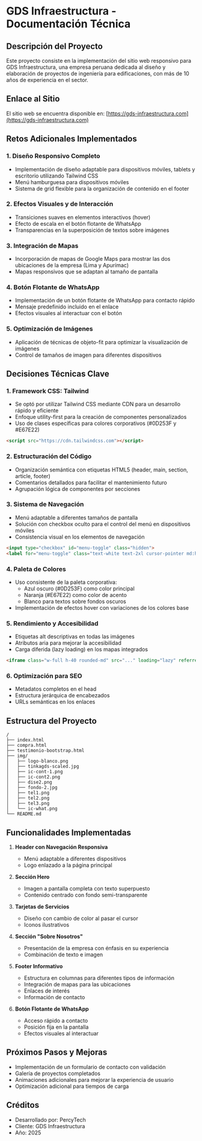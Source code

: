 # GDS Infraestructura - Documentación Técnica


## Descripción del Proyecto

Este proyecto consiste en la implementación del sitio web responsivo para GDS Infraestructura, una empresa peruana dedicada al diseño y elaboración de proyectos de ingeniería para edificaciones, con más de 10 años de experiencia en el sector.

## Enlace al Sitio

El sitio web se encuentra disponible en: [https://gds-infraestructura.com](https://gds-infraestructura.com)

## Retos Adicionales Implementados

### 1. Diseño Responsivo Completo
- Implementación de diseño adaptable para dispositivos móviles, tablets y escritorio utilizando Tailwind CSS
- Menú hamburguesa para dispositivos móviles
- Sistema de grid flexible para la organización de contenido en el footer

### 2. Efectos Visuales y de Interacción
- Transiciones suaves en elementos interactivos (hover)
- Efecto de escala en el botón flotante de WhatsApp
- Transparencias en la superposición de textos sobre imágenes

### 3. Integración de Mapas
- Incorporación de mapas de Google Maps para mostrar las dos ubicaciones de la empresa (Lima y Apurímac)
- Mapas responsivos que se adaptan al tamaño de pantalla

### 4. Botón Flotante de WhatsApp
- Implementación de un botón flotante de WhatsApp para contacto rápido
- Mensaje predefinido incluido en el enlace
- Efectos visuales al interactuar con el botón

### 5. Optimización de Imágenes
- Aplicación de técnicas de objeto-fit para optimizar la visualización de imágenes
- Control de tamaños de imagen para diferentes dispositivos

## Decisiones Técnicas Clave

### 1. Framework CSS: Tailwind
- Se optó por utilizar Tailwind CSS mediante CDN para un desarrollo rápido y eficiente
- Enfoque utility-first para la creación de componentes personalizados
- Uso de clases específicas para colores corporativos (#0D253F y #E67E22)

```html
<script src="https://cdn.tailwindcss.com"></script>
```

### 2. Estructuración del Código
- Organización semántica con etiquetas HTML5 (header, main, section, article, footer)
- Comentarios detallados para facilitar el mantenimiento futuro
- Agrupación lógica de componentes por secciones

### 3. Sistema de Navegación
- Menú adaptable a diferentes tamaños de pantalla
- Solución con checkbox oculto para el control del menú en dispositivos móviles
- Consistencia visual en los elementos de navegación

```html
<input type="checkbox" id="menu-toggle" class="hidden">
<label for="menu-toggle" class="text-white text-2xl cursor-pointer md:hidden">☰</label>
```

### 4. Paleta de Colores
- Uso consistente de la paleta corporativa:
  - Azul oscuro (#0D253F) como color principal
  - Naranja (#E67E22) como color de acento
  - Blanco para textos sobre fondos oscuros
- Implementación de efectos hover con variaciones de los colores base

### 5. Rendimiento y Accesibilidad
- Etiquetas alt descriptivas en todas las imágenes
- Atributos aria para mejorar la accesibilidad
- Carga diferida (lazy loading) en los mapas integrados

```html
<iframe class="w-full h-40 rounded-md" src="..." loading="lazy" referrerpolicy="no-referrer-when-downgrade"></iframe>
```

### 6. Optimización para SEO
- Metadatos completos en el head
- Estructura jerárquica de encabezados
- URLs semánticas en los enlaces

## Estructura del Proyecto

```
/
├── index.html
├── compra.html
├── testimonio-bootstrap.html
├── img/
│   ├── logo-blanco.png
│   ├── tinkagds-scaled.jpg
│   ├── ic-cont-1.png
│   ├── ic-cont2.png
│   ├── dise2.png
│   ├── fondo-2.jpg
│   ├── tel1.png
│   ├── tel2.png
│   ├── tel3.png
│   └── ic-what.png
└── README.md
```

## Funcionalidades Implementadas

1. **Header con Navegación Responsiva**
   - Menú adaptable a diferentes dispositivos
   - Logo enlazado a la página principal

2. **Sección Hero**
   - Imagen a pantalla completa con texto superpuesto
   - Contenido centrado con fondo semi-transparente

3. **Tarjetas de Servicios**
   - Diseño con cambio de color al pasar el cursor
   - Iconos ilustrativos

4. **Sección "Sobre Nosotros"**
   - Presentación de la empresa con énfasis en su experiencia
   - Combinación de texto e imagen

5. **Footer Informativo**
   - Estructura en columnas para diferentes tipos de información
   - Integración de mapas para las ubicaciones
   - Enlaces de interés
   - Información de contacto

6. **Botón Flotante de WhatsApp**
   - Acceso rápido a contacto
   - Posición fija en la pantalla
   - Efectos visuales al interactuar

## Próximos Pasos y Mejoras

- Implementación de un formulario de contacto con validación
- Galería de proyectos completados
- Animaciones adicionales para mejorar la experiencia de usuario
- Optimización adicional para tiempos de carga

## Créditos

- Desarrollado por: PercyTech
- Cliente: GDS Infraestructura
- Año: 2025
